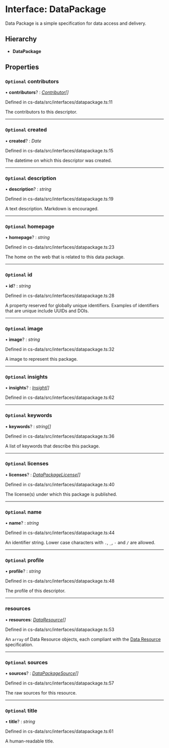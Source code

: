 # Interface: DataPackage

Data Package is a simple specification for data access and delivery.

## Hierarchy

* **DataPackage**

## Properties

### `Optional` contributors

• **contributors**? : *[Contributor](../modules/_cs_data_src_interfaces_datapackage_.md#contributor)[]*

Defined in cs-data/src/interfaces/datapackage.ts:11

The contributors to this descriptor.

___

### `Optional` created

• **created**? : *Date*

Defined in cs-data/src/interfaces/datapackage.ts:15

The datetime on which this descriptor was created.

___

### `Optional` description

• **description**? : *string*

Defined in cs-data/src/interfaces/datapackage.ts:19

A text description. Markdown is encouraged.

___

### `Optional` homepage

• **homepage**? : *string*

Defined in cs-data/src/interfaces/datapackage.ts:23

The home on the web that is related to this data package.

___

### `Optional` id

• **id**? : *string*

Defined in cs-data/src/interfaces/datapackage.ts:28

A property reserved for globally unique identifiers. Examples of identifiers that are
unique include UUIDs and DOIs.

___

### `Optional` image

• **image**? : *string*

Defined in cs-data/src/interfaces/datapackage.ts:32

A image to represent this package.

___

### `Optional` insights

• **insights**? : *[Insight](_cs_data_src_interfaces_insight_.insight.md)[]*

Defined in cs-data/src/interfaces/datapackage.ts:62

___

### `Optional` keywords

• **keywords**? : *string[]*

Defined in cs-data/src/interfaces/datapackage.ts:36

A list of keywords that describe this package.

___

### `Optional` licenses

• **licenses**? : *[DataPackageLicense](_cs_data_src_interfaces_datapackage_.datapackagelicense.md)[]*

Defined in cs-data/src/interfaces/datapackage.ts:40

The license(s) under which this package is published.

___

### `Optional` name

• **name**? : *string*

Defined in cs-data/src/interfaces/datapackage.ts:44

An identifier string. Lower case characters with `.`, `_`, `-` and `/` are allowed.

___

### `Optional` profile

• **profile**? : *string*

Defined in cs-data/src/interfaces/datapackage.ts:48

The profile of this descriptor.

___

###  resources

• **resources**: *[DataResource](_cs_data_src_interfaces_datapackage_.dataresource.md)[]*

Defined in cs-data/src/interfaces/datapackage.ts:53

An `array` of Data Resource objects, each compliant with the [Data
Resource](/data-resource/) specification.

___

### `Optional` sources

• **sources**? : *[DataPackageSource](_cs_data_src_interfaces_datapackage_.datapackagesource.md)[]*

Defined in cs-data/src/interfaces/datapackage.ts:57

The raw sources for this resource.

___

### `Optional` title

• **title**? : *string*

Defined in cs-data/src/interfaces/datapackage.ts:61

A human-readable title.
